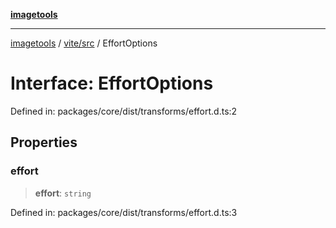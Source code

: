 [**imagetools**](../../../README.md)

***

[imagetools](../../../modules.md) / [vite/src](../README.md) / EffortOptions

# Interface: EffortOptions

Defined in: packages/core/dist/transforms/effort.d.ts:2

## Properties

### effort

> **effort**: `string`

Defined in: packages/core/dist/transforms/effort.d.ts:3

